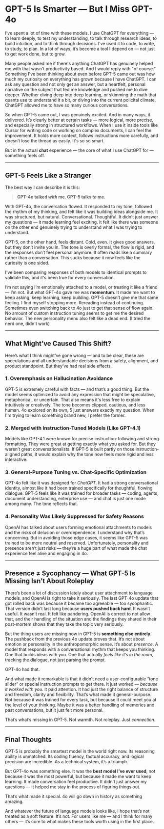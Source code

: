 # GPT-5 Is Smarter — But I Miss GPT-4o

I’ve spent a lot of time with these models. I use ChatGPT for everything — to learn deeply, to test my understanding, to talk through research ideas, to build intuition, and to think through decisions. I’ve used it to code, to write, to study, to plan. In a lot of ways, it’s become a tool I depend on — not just to get work done, but to grow.

Many people asked me if there's anything ChatGPT has genuinely helped me with that wasn't productivity based. And I would reply with "of course." Something I've been thinking about even before GPT-5 came out was how much my curiosity on everything has grown because I have ChatGPT. I can ask any question and not only get an answer, but a heartfelt, personal narrative on the subject that fed me knowledge and pushed me to dive deeper. Whether diving deep into deep learning, or skimming the math that quants use to understand it a bit, or diving into the current policital climate, ChatGPT allowed me to have so many curious conversations. 

So when GPT-5 came out, I was genuinely excited. And in many ways, it delivered. It’s clearly better at certain tasks — more logical, more precise, and especially strong in structured workflows. When I use it inside tools like Cursor for writing code or working on complex documents, I can feel the improvement. It holds more context, follows instructions more carefully, and doesn’t lose the thread as easily. It's so so smart.

But in the actual **chat** experience — the core of what I use ChatGPT for — something feels off.

---

## GPT-5 Feels Like a Stranger

The best way I can describe it is this:

> **GPT-4o talked *with* me. GPT-5 talks *to* me.**

With GPT-4o, the conversation flowed. It responded to my tone, followed the rhythm of my thinking, and felt like it was building ideas alongside me. It was structured, but natural. Conversational. Thoughtful. It didn’t just answer my questions — it made learning feel exciting. It felt like there was someone on the other end genuinely trying to understand what I was trying to understand.

GPT-5, on the other hand, feels distant. Cold, even. It gives good answers, but they don’t invite you in. The tone is overly formal, the flow is rigid, and the responses don’t feel personal anymore. It often reads like a summary rather than a conversation. This sucks because it now feels like the curiosity is one sided. 

I've been comparing responses of both models to identical prompts to validate this, and it's been true for every conversation. 

I’m not saying I’m emotionally attached to a model, or treating it like a friend — I’m not. But what GPT-4o gave me was **momentum**. It made me want to keep asking, keep learning, keep building. GPT-5 doesn’t give me that same feeling. I find myself stopping more. Rereading instead of continuing. Sometimes even switching back to 4o just to get that sense of flow again. No amount of custom instruction tuning seems to get me the desired behavior. The new personality menu also felt like a dead end. (I tried the nerd one, didn't work)

---

## What Might’ve Caused This Shift?

Here’s what I think might’ve gone wrong — and to be clear, these are speculations and all understandable decisions from a safety, alignment, and product standpoint. But they’ve had real side effects.

### 1. **Overemphasis on Hallucination Avoidance**

GPT-5 is extremely careful with facts — and that’s a good thing. But the model seems optimized to avoid any expression that might be speculative, metaphorical, or uncertain. That also means it's less free to explain intuitively or creatively. The tone becomes clipped, cautious, and less human. 4o explored on its own, 5 just answers exactly my question. When I'm trying to learn something brand new, I prefer the former. 

### 2. **Merged with Instruction-Tuned Models (Like GPT-4.1)**

Models like GPT-4.1 were known for precise instruction-following and strong formatting. They were great at getting exactly what you asked for. But they weren’t great conversationalists. If GPT-5 is built partly on those instruction-aligned paths, it would explain why the tone now feels more rigid and less interactive.

### 3. **General-Purpose Tuning vs. Chat-Specific Optimization**

GPT-4o felt like it was designed for *ChatGPT*. It had a strong conversational identity, almost like it had been trained specifically for thoughtful, flowing dialogue. GPT-5 feels like it was trained for broader tasks — coding, agents, document understanding, enterprise use — and chat is just one mode among many. The tone reflects that.

### 4. **Personality Was Likely Suppressed for Safety Reasons**

OpenAI has talked about users forming emotional attachments to models and the risks of delusion or overdependence. I understand why that’s concerning. But in avoiding those edge cases, it seems like GPT-5 was trained to be more neutral and reserved. Unfortunately, personality and presence aren’t just risks — they’re a huge part of what made the chat experience feel alive and engaging in 4o.

---


## Presence ≠ Sycophancy — What GPT-5 Is Missing Isn’t About Roleplay

There’s been a lot of discussion lately about user attachment to language models, and OpenAI is right to take it seriously. The last GPT-4o update that got rolled back was because it became too agreeable — too sycophantic. That version didn’t last long because **users pushed back hard**. It wasn’t useful. It wasn’t real. It felt like pandering. OpenAI is correct to not allow that, and their handling of the situation and the findings they shared in their post-mortem shows that they take the topic very seriously. 

But the thing users are missing now in GPT-5 is **something else entirely**. The pushback from the previous 4o update proves that. It’s not about emotion or personality in the anthropomorphic sense. It’s about *presence*. A model that responds with a conversational rhythm that keeps you thinking. One that builds ideas with you. One that actually *feels like it’s in the room*, tracking the dialogue, not just parsing the prompt.

GPT-4o had that.

And what made it remarkable is that it didn’t need a user-configurable “tone slider” or special instruction prompts to get there. It just worked — *because it worked with you*. It paid attention. It had just the right balance of structure and freedom, clarity and flexibility. That’s what made it general-purpose. Not because it was trained for every task, but because it could meet you at the level of your thinking. Maybe it was a better handling of memories and past conversations, but it just felt more personal. 

That’s what’s missing in GPT-5. Not warmth. Not roleplay. Just *connection*.

---

## Final Thoughts

GPT-5 is probably the smartest model in the world right now. Its reasoning ability is unmatched. Its coding fluency, factual accuracy, and logical precision are incredible. As a technical system, it’s a triumph.

But GPT-4o was something else. It was the **best model I’ve ever used**, not because it was the most powerful, but because it made me want to keep learning. It made conversation feel productive. It didn’t just answer my questions — it helped me stay in the process of figuring things out.

That’s what made it special. 4o will go down in history as something amazing.

And whatever the future of language models looks like, I hope that’s not treated as a soft feature. It’s not. For users like me — and I think for many others — it’s core to what makes these tools worth using in the first place.

